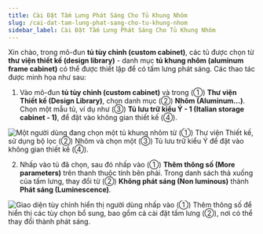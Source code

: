 ```yaml
---
title: Cài Đặt Tấm Lưng Phát Sáng Cho Tủ Khung Nhôm
slug: /cai-dat-tam-lung-phat-sang-cho-tu-khung-nhom
sidebar_label: Cài Đặt Tấm Lưng Phát Sáng Cho Tủ Khung Nhôm
---
```


Xin chào, trong mô-đun **tủ tùy chỉnh (custom cabinet)**, các tủ được chọn từ **thư viện thiết kế (design library)** - danh mục **tủ khung nhôm (aluminum frame cabinet)** có thể được thiết lập để có tấm lưng phát sáng. Các thao tác được minh họa như sau:

1. Vào mô-đun **tủ tùy chỉnh (custom cabinet)** và trong (①) **Thư viện Thiết kế (Design Library)**, chọn danh mục (②) **Nhôm (Aluminum...)**. Chọn một mẫu tủ, ví dụ như (③) **Tủ lưu trữ kiểu Ý - 1 (Italian storage cabinet - 1)**, để đặt vào không gian thiết kế (④).

![Một người dùng đang chọn một tủ khung nhôm từ (①) Thư viện Thiết kế, sử dụng bộ lọc (②) Nhôm và chọn một (③) Tủ lưu trữ kiểu Ý để đặt vào không gian thiết kế (④).](https://storage.googleapis.com/jegavn_kb/images/bd4a791f-806a-4b5a-90f8-191e42f7f196.png)

2. Nhấp vào tủ đã chọn, sau đó nhấp vào (①) **Thêm thông số (More parameters)** trên thanh thuộc tính bên phải. Trong danh sách thả xuống của tấm lưng, thay đổi từ (②) **Không phát sáng (Non luminous)** thành **Phát sáng (Luminescence)**.

![Giao diện tùy chỉnh hiển thị người dùng nhấp vào (①) Thêm thông số để hiển thị các tùy chọn bổ sung, bao gồm cả cài đặt tấm lưng (②), nơi có thể thay đổi thành phát sáng.](https://storage.googleapis.com/jegavn_kb/images/451e0d2f-71e3-40e2-95e1-674b025d6473.png)